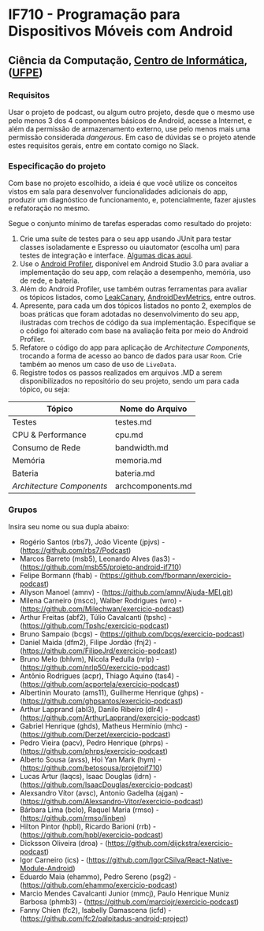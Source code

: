 # IF710 - Programação para Dispositivos Móveis com Android

## Ciência da Computação, [Centro de Informática](http://www.cin.ufpe.br), ([UFPE](http://www.ufpe.br))

### Requisitos

Usar o projeto de podcast, ou algum outro projeto, desde que o mesmo use pelo menos 3 dos 4 componentes básicos de Android, acesse a Internet, e além da permissão de armazenamento externo, use pelo menos mais uma permissão considerada _dangerous_. Em caso de dúvidas se o projeto atende estes requisitos gerais, entre em contato comigo no Slack.

### Especificação do projeto

Com base no projeto escolhido, a ideia é que você utilize os conceitos vistos em sala para 
desenvolver funcionalidades adicionais do app, produzir um diagnóstico de funcionamento, e, 
potencialmente, fazer ajustes e refatoração no mesmo. 

Segue o conjunto mínimo de tarefas esperadas como resultado do projeto: 

01. Crie uma suíte de testes para o seu app usando JUnit para testar classes isoladamente e Espresso ou uiautomator (escolha um) para testes de integração e interface. [Algumas dicas aqui](https://developer.android.com/studio/test/index.html).
02. Use o [Android Profiler](https://developer.android.com/studio/test/index.html), disponível em Android Studio 3.0 para avaliar a implementação do seu app, com relação a desempenho, memória, uso de rede, e bateria.
03. Além do Android Profiler, use também outras ferramentas para avaliar os tópicos listados, como [LeakCanary](https://github.com/square/leakcanary), [AndroidDevMetrics](https://github.com/frogermcs/androiddevmetrics), entre outros. 
03. Apresente, para cada um dos tópicos listados no ponto 2, exemplos de boas práticas que foram adotadas no desenvolvimento do seu app, ilustradas com trechos de código da sua implementação. Especifique se o código foi alterado com base na avaliação feita por meio do Android Profiler.
04. Refatore o código do app para aplicação de _Architecture Components_, trocando a forma de acesso ao banco de dados para usar `Room`. Crie também ao menos um caso de uso de `LiveData`.
05. Registre todos os passos realizados em arquivos .MD a serem disponibilizados no repositório do seu projeto, sendo um para cada tópico, ou seja: 


| Tópico | Nome do Arquivo |
| ------ | ------ |
| Testes | testes.md |
| CPU & Performance | cpu.md |
| Consumo de Rede | bandwidth.md |
| Memória | memoria.md |
| Bateria | bateria.md |
| _Architecture Components_ | archcomponents.md |


### Grupos

Insira seu nome ou sua dupla abaixo: 

- Rogério Santos (rbs7), João Vicente (jpjvs) - (https://github.com/rbs7/Podcast)
- Marcos Barreto (msb5), Leonardo Alves (las3) -  (https://github.com/msb55/projeto-android-if710)
- Felipe Bormann (fhab) - (https://github.com/fbormann/exercicio-podcast)
- Allyson Manoel (amnv) - (https://github.com/amnv/Ajuda-MEI.git)
- Milena Carneiro (mscc), Walber Rodrigues (wro) - (https://github.com/Milechwan/exercicio-podcast)
- Arthur Freitas (abf2), Túlio Cavalcanti (tpshc) - (https://github.com/Tpshc/exercicio-podcast)
- Bruno Sampaio (bcgs) - (https://github.com/bcgs/exercicio-podcast)
- Daniel Maida (dfm2), Filipe Jordão (fnj2) - (https://github.com/FilipeJrd/exercicio-podcast)
- Bruno Melo (bhlvm), Nicola Pedulla (nrlp) - (https://github.com/nrlp50/exercicio-podcast)
- Antônio Rodrigues (acpr), Thiago Aquino (tas4) - (https://github.com/acportela/exercicio-podcast)
- Albertinin Mourato (ams11), Guilherme Henrique (ghps) - (https://github.com/ghpsantos/exercicio-podcast)
- Arthur Lapprand (abl3), Danilo Ribeiro (dlr4) - (https://github.com/ArthurLapprand/exercicio-podcast)
- Gabriel Henrique (ghds), Matheus Hermínio (mhc) - (https://github.com/Derzet/exercicio-podcast)
- Pedro Vieira (pacv), Pedro Henrique (phrps) - (https://github.com/phrps/exercicio-podcast)
- Alberto Sousa (avss), Hoi Yan Mark (hym) -  (https://github.com/betosousa/projetoif710)
- Lucas Artur (laqcs), Isaac Douglas (idrn) - (https://github.com/IsaacDouglas/exercicio-podcast)
- Alexsandro Vítor (avsc), Antonio Gadelha (ajgan) - (https://github.com/Alexsandro-Vitor/exercicio-podcast)
- Bárbara Lima (bclo), Raquel Maria (rmso) - (https://github.com/rmso/linben)
- Hilton Pintor (hpbl), Ricardo Barioni (rrb) - (https://github.com/hpbl/exercicio-podcast)
- Dicksson Oliveira (droa) - (https://github.com/dijckstra/exercicio-podcast)
- Igor Carneiro (ics) - (https://github.com/IgorCSilva/React-Native-Module-Android)
- Eduardo Maia (ehammo), Pedro Sereno (psg2) - (https://github.com/ehammo/exercicio-podcast)
- Marcio Mendes Cavalcanti Junior (mmcj), Paulo Henrique Muniz Barbosa (phmb3) - (https://github.com/marciojr/exercicio-podcast)
- Fanny Chien (fc2), Isabelly Damascena (icfd) - (https://github.com/fc2/palpitadus-android-project)

